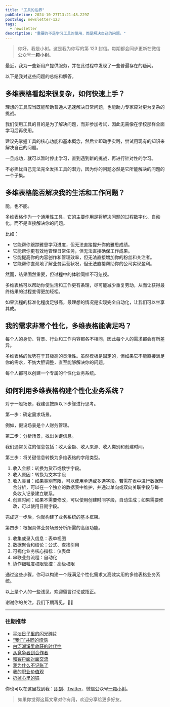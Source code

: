 ```yaml
---
title: "工具的边界"
pubDatetime: 2024-10-27T13:21:48.229Z
postSlug: newsletter-123
tags:
  - newsletter
description: "重要的不是学习工具的使用，而是解决自己的问题。"
---
```


> 你好，我是小树。这是我为你写的第 123 封信。每期都会同步更新在微信公众号[一颗小树](https://weixin.sogou.com/weixin?query=a_warm_tree)。

最近，我为一些新用户提供服务，并在此过程中发现了一些普遍存在的疑问。

以下是我对这些问题的总结和解答。

## 多维表格看起来很复杂，如何快速上手？

理想的工具应当既能帮助普通人迅速解决日常问题，也能助力专家应对更为复杂的挑战。

我们使用工具的目的是为了解决问题，而非参加考试，因此无需像在学校那样全面学习后再使用。

建议先掌握工具的核心功能和基本概念，然后立即动手实践，尝试用现有的知识来解决自己的问题。

一旦成功，就可以暂时停止学习，直到遇到新的挑战，再进行针对性的学习。

不必担忧自己无法完全发挥工具的潜力，因为你的问题必然是它所能解决的问题的一个子集。

## 多维表格能否解决我的生活和工作问题？

能，也不能。

多维表格作为一个通用性工具，它的主要作用是将解决问题的过程数字化、自动化，而不是直接解决你的问题。

比如：

- 它能帮你跟踪雅思学习进度，但无法直接提升你的雅思成绩。
- 它能帮你更有效地管理日常任务，但无法直接确保工作成果。
- 它能提高你的内容创作和管理效率，但无法直接增加你的粉丝和关注者。
- 它能帮你直观地了解业务运营状况，但无法直接帮助你的公司实现盈利。

然而，结果固然重要，但过程中的体验同样不可忽视。

多维表格可以帮助你使生活和工作更有条理，尽可能减少重复劳动，从而让获得最终结果的过程变得更加轻松。

如果流程的标准化程度足够高，最理想的情况是实现完全自动化，让我们可以坐享其成。

## 我的需求非常个性化，多维表格能满足吗？

每个人的身份、背景、行业和工作内容都各不相同，因此每个人的需求都会有所差异。

多维表格的优势在于其极高的灵活性。虽然模板是固定的，但如果它不能直接满足你的需求，不妨大胆调整，直至能够解决你的问题。

每个人都可以创建一个专属的个性化业务系统。

## 如何利用多维表格构建个性化业务系统？

对于一般场景，我建议按照以下步骤进行思考。

第一步：确定需求场景。

例如，假设场景是个人财务管理。

第二步：分析场景，找出关键信息。

我们通常关注的信息包括：收入金额、收入来源、收入类别和创建时间。

第三步：将关键信息转换为多维表格的字段类型。

1. 收入金额：转换为货币或数字字段。
2. 收入原因：转换为文本字段
3. 收入类目：如果类别有限，可以使用单选或多选字段。若需在表中进行数据聚合分析，可以在一个独立的数据表中维护，并通过单向或双向关联字段与每一条收入记录建立联系。
4. 创建时间：如果不需要修改，可以使用创建时间字段，自动生成；如果需要修改，可以使用日期字段。

完成这一步后，你就构建了业务系统的基本框架。

第四步：根据具体业务场景分析所需的高级功能。

1. 收集或录入信息：表单视图
2. 数据聚合和结论：公式、查找引用
3. 可视化业务核心指标：仪表盘
4. 串联业务流程：自动化
5. 协作细粒度权限管控：高级权限

通过这些步骤，你可以构建一个既满足个性化需求又高效实用的多维表格业务系统。

以上是个人的一些浅见，欢迎留言讨论或指正。

谢谢你的关注，我们下期再见。👋🏻

---

### 往期推荐

- [平淡日子里的闪光碎片](https://mp.weixin.qq.com/s/6PtD6CW3W2DomJ-R5sgJqw)
- [“我们”共同的烦恼](https://mp.weixin.qq.com/s/inwBZpOOSKUCfGKbdMuv2Q)
- [白河溯溪里收获的时代性](https://mp.weixin.qq.com/s/9SfrMj3rQNx4hbQzRhoj0g)
- [从竞争者到合作者](https://mp.weixin.qq.com/s/AuM79RmjVjGqaxV0ctp3cw)
- [和客户面对面交流](https://mp.weixin.qq.com/s/Y3leF4s13u1ePbyXFy_FQg)
- [我为什么不记账了](https://mp.weixin.qq.com/s/W4SCVVzg27aW0N_YwhK2eA)
- [我的职业价值观](https://mp.weixin.qq.com/s/R1qQuwR_MPC3KBU7W1jvMA)
- [扔掉心里的锚](https://mp.weixin.qq.com/s/eVd9qL8SioCuz-mdaAsOkA)

你也可以在这里找到我：[即刻](https://okjk.co/3Vsn5T)、[Twitter](https://twitter.com/yeshu_in_future)、微信公众号[一颗小树](https://weixin.sogou.com/weixin?query=a_warm_tree)。

> 如果你觉得这篇文章对你有用，欢迎分享给更多好友。
